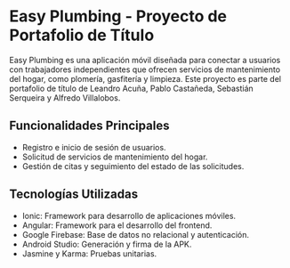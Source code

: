 # Easy Plumbing - Proyecto de Portafolio de Título

Easy Plumbing es una aplicación móvil diseñada para conectar a usuarios con trabajadores independientes que ofrecen servicios de mantenimiento del hogar, como plomería, gasfitería y limpieza. Este proyecto es parte del portafolio de título de Leandro Acuña, Pablo Castañeda, Sebastián Serqueira y Alfredo Villalobos.

## Funcionalidades Principales

- Registro e inicio de sesión de usuarios.
- Solicitud de servicios de mantenimiento del hogar.
- Gestión de citas y seguimiento del estado de las solicitudes.

## Tecnologías Utilizadas
- Ionic: Framework para desarrollo de aplicaciones móviles.
- Angular: Framework para el desarrollo del frontend.
- Google Firebase: Base de datos no relacional y autenticación.
- Android Studio: Generación y firma de la APK.
- Jasmine y Karma: Pruebas unitarias.

